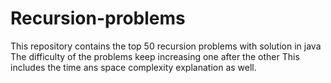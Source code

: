 # Recursion-problems

This repository contains the top 50 recursion problems with solution in java
The difficulty of the problems keep increasing one after the other
This includes the time ans space complexity explanation as well.
